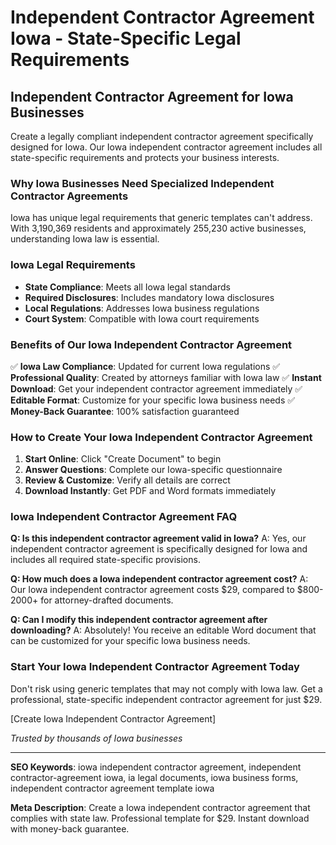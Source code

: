 # Independent Contractor Agreement Iowa - State-Specific Legal Requirements

## Independent Contractor Agreement for Iowa Businesses

Create a legally compliant independent contractor agreement specifically designed for Iowa. Our Iowa independent contractor agreement includes all state-specific requirements and protects your business interests.

### Why Iowa Businesses Need Specialized Independent Contractor Agreements

Iowa has unique legal requirements that generic templates can't address. With 3,190,369 residents and approximately 255,230 active businesses, understanding Iowa law is essential.

### Iowa Legal Requirements

- **State Compliance**: Meets all Iowa legal standards
- **Required Disclosures**: Includes mandatory Iowa disclosures
- **Local Regulations**: Addresses Iowa business regulations
- **Court System**: Compatible with Iowa court requirements

### Benefits of Our Iowa Independent Contractor Agreement

✅ **Iowa Law Compliance**: Updated for current Iowa regulations
✅ **Professional Quality**: Created by attorneys familiar with Iowa law
✅ **Instant Download**: Get your independent contractor agreement immediately
✅ **Editable Format**: Customize for your specific Iowa business needs
✅ **Money-Back Guarantee**: 100% satisfaction guaranteed

### How to Create Your Iowa Independent Contractor Agreement

1. **Start Online**: Click "Create Document" to begin
2. **Answer Questions**: Complete our Iowa-specific questionnaire
3. **Review & Customize**: Verify all details are correct
4. **Download Instantly**: Get PDF and Word formats immediately

### Iowa Independent Contractor Agreement FAQ

**Q: Is this independent contractor agreement valid in Iowa?**
A: Yes, our independent contractor agreement is specifically designed for Iowa and includes all required state-specific provisions.

**Q: How much does a Iowa independent contractor agreement cost?**
A: Our Iowa independent contractor agreement costs $29, compared to $800-2000+ for attorney-drafted documents.

**Q: Can I modify this independent contractor agreement after downloading?**
A: Absolutely! You receive an editable Word document that can be customized for your specific Iowa business needs.

### Start Your Iowa Independent Contractor Agreement Today

Don't risk using generic templates that may not comply with Iowa law. Get a professional, state-specific independent contractor agreement for just $29.

[Create Iowa Independent Contractor Agreement]

*Trusted by thousands of Iowa businesses*

---

**SEO Keywords**: iowa independent contractor agreement, independent contractor-agreement iowa, ia legal documents, iowa business forms, independent contractor agreement template iowa

**Meta Description**: Create a Iowa independent contractor agreement that complies with state law. Professional template for $29. Instant download with money-back guarantee.
